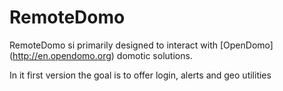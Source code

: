 RemoteDomo
==========

RemoteDomo si primarily designed to interact with [OpenDomo] (http://en.opendomo.org) domotic solutions. 

In it first version the goal is to offer login, alerts and geo utilities



